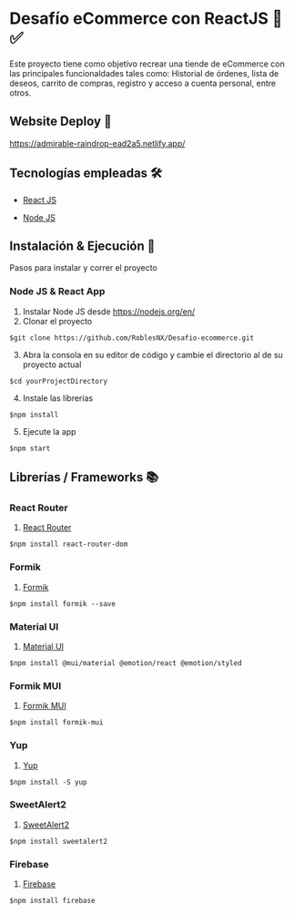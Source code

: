 # Desafío eCommerce con ReactJS 🛒 ✅

Este proyecto tiene como objetivo recrear una tiende de eCommerce con las principales funcionaldades tales como: Historial de órdenes, lista de deseos, carrito de compras, registro y acceso a cuenta personal, entre otros.

## Website Deploy 🏁

https://admirable-raindrop-ead2a5.netlify.app/

## Tecnologías empleadas 🛠️

- [React JS](https://es.reactjs.org/)

- [Node JS](https://nodejs.org/)

## Instalación & Ejecución 🚀

Pasos para instalar y correr el proyecto

### Node JS & React App

1. Instalar Node JS desde https://nodejs.org/en/
2. Clonar el proyecto
```
$git clone https://github.com/RoblesNX/Desafio-ecommerce.git
```
3. Abra la consola en su editor de código y cambie el directorio al de su proyecto actual
```
$cd yourProjectDirectory
```
4. Instale las librerías
```
$npm install
```
5. Ejecute la app
```
$npm start
```

## Librerías / Frameworks 📚

### React Router

1. [React Router](https://reactrouter.com/docs/en/v6/getting-started/installation)
```
$npm install react-router-dom
```

### Formik

1. [Formik](https://formik.org/docs/overview)
```
$npm install formik --save
```

### Material UI

1. [Material UI](https://mui.com/material-ui/getting-started/installation/)
```
$npm install @mui/material @emotion/react @emotion/styled
```

### Formik MUI

1. [Formik MUI](https://stackworx.github.io/formik-mui/docs/guide/getting-started)
```
$npm install formik-mui
```

### Yup

1. [Yup](https://www.npmjs.com/package/yup)
```
$npm install -S yup
```

### SweetAlert2

1. [SweetAlert2](https://sweetalert2.github.io/#download)
```
$npm install sweetalert2
```

### Firebase

1. [Firebase](https://firebase.google.com/docs/web/setup)
```
$npm install firebase
```